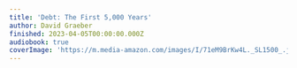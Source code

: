 ```yaml
---
title: 'Debt: The First 5,000 Years'
author: David Graeber
finished: 2023-04-05T00:00:00.000Z
audiobook: true
coverImage: 'https://m.media-amazon.com/images/I/71eM9BrKw4L._SL1500_.jpg'
---
```

